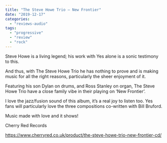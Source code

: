 ```yaml
---
title: "The Steve Howe Trio – New Frontier"
date: "2019-12-17"
categories: 
  - "reviews-audio"
tags: 
  - "progressive"
  - "review"
  - "rock"
---
```


Steve Howe is a living legend; his work with Yes alone is a sonic testimony to this.

And thus, with The Steve Howe Trio he has nothing to prove and is making music for all the right reasons, particularly the sheer enjoyment of it.

Featuring his son Dylan on drums, and Ross Stanley on organ, The Steve Howe Trio have a close family vibe in their playing on ‘New Frontier’.

I love the jazz/fusion sound of this album, it’s a real joy to listen too. Yes fans will particularly love the three compositions co-written with Bill Bruford.

Music made with love and it shows!

Cherry Red Records

https://www.cherryred.co.uk/product/the-steve-howe-trio-new-frontier-cd/
